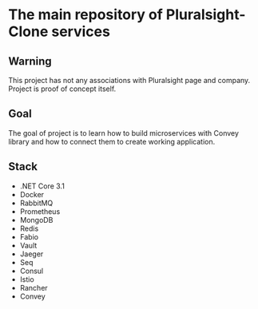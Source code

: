 # The main repository of Pluralsight-Clone services

## Warning
This project has not any associations with Pluralsight page and company. Project is proof of concept itself.

## Goal
The goal of project is to learn how to build microservices with Convey library and how to connect them to create working application.

## Stack
   * .NET Core 3.1
   * Docker
   * RabbitMQ
   * Prometheus
   * MongoDB
   * Redis
   * Fabio
   * Vault
   * Jaeger
   * Seq
   * Consul
   * Istio
   * Rancher
   * Convey